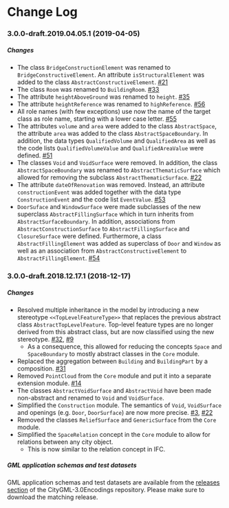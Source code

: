 Change Log
==========

### 3.0.0-draft.2019.04.05.1 (2019-04-05)

##### Changes

* The class `BridgeConstructionElement` was renamed to `BridgeConstructiveElement`. An attribute `isStructuralElement` was added to the class `AbstractConstructiveElement`. [#21](https://github.com/opengeospatial/CityGML-3.0CM/issues/21)
* The class `Room` was renamed to `BuildingRoom`. [#33](https://github.com/opengeospatial/CityGML-3.0CM/issues/33)
* The attribute `heightAboveGround` was renamed to `height`. [#35](https://github.com/opengeospatial/CityGML-3.0CM/issues/35)
* The attribute `heightReference` was renamed to `highReference`. [#56](https://github.com/opengeospatial/CityGML-3.0CM/issues/56)
* All role names (with few exceptions) use now the name of the target class as role name, starting with a lower case letter. [#55](https://github.com/opengeospatial/CityGML-3.0CM/issues/55)
* The attributes `volume` and `area` were added to the class `AbstractSpace`, the attribute `area` was added to the class `AbstractSpaceBoundary`. In addition, the data types `QualifiedVolume` and `QualifiedArea` as well as the code lists `QualifiedVolumeValue` and `QualifiedAreaValue` were defined. [#51](https://github.com/opengeospatial/CityGML-3.0CM/issues/51)
* The classes `Void` and `VoidSurface` were removed. In addition, the class `AbstractSpaceBoundary` was renamed to `AbstractThematicSurface` which allowed for removing the subclass `AbstractThematicSurface`. [#22](https://github.com/opengeospatial/CityGML-3.0CM/issues/22)
* The attribute `dateOfRenovation` was removed. Instead, an attribute `constructionEvent` was added together with the data type `ConstructionEvent` and the code list `EventValue`. [#53](https://github.com/opengeospatial/CityGML-3.0CM/issues/53)
* `DoorSuface` and `WindowSurface` were made subclasses of the new superclass `AbstractFillingSurface` which in turn inherits from `AbstractSurfaceBoundary`. In addition, associations from `AbstractConstructionSurface` to `AbstractFillingSurface` and `ClosureSurface` were defined. Furthermore, a class `AbstractFillingElement` was added as superclass of `Door` and `Window` as well as an association from `AbstractConstructiveElement` to `AbstractFillingElement`. [#54](https://github.com/opengeospatial/CityGML-3.0CM/issues/54)

### 3.0.0-draft.2018.12.17.1 (2018-12-17)

##### Changes
* Resolved multiple inheritance in the model by introducing a new stereotype `<<TopLevelFeatureType>>` that replaces the
previous abstract class `AbstractTopLevelFeature`. Top-level feature types are no longer derived from this abstract class,
but are now classified using the new stereotype.
[#32](https://github.com/opengeospatial/CityGML-3.0CM/issues/32), [#9](https://github.com/opengeospatial/CityGML-3.0CM/issues/9)
  * As a consequence, this allowed for reducing the concepts `Space` and `SpaceBoundary` to mostly abstract classes in the
  `Core` module.
* Replaced the aggregation between `Building` and `BuildingPart` by a composition.
[#31](https://github.com/opengeospatial/CityGML-3.0CM/issues/31)
* Removed `PointCloud` from the `Core` module and put it into a separate extension module.
[#14](https://github.com/opengeospatial/CityGML-3.0CM/issues/14)
* The classes `AbstractVoidSurface` and `AbstractVoid` have been made non-abstract and renamed to `Void` and `VoidSurface`.
* Simplified the `Construction` module. The semantics of `Void`, `VoidSurface` and openings (e.g. `Door`, `DoorSurface`)
are now more precise.
[#3](https://github.com/opengeospatial/CityGML-3.0CM/issues/3), [#22](https://github.com/opengeospatial/CityGML-3.0CM/issues/22)
* Removed the classes `ReliefSurface` and `GenericSurface` from the `Core` module.
* Simplified the `SpaceRelation` concept in the `Core` module to allow for relations between any city object.
  * This is now similar to the relation concept in IFC.

##### GML application schemas and test datasets
GML application schemas and test datasets are available from the [releases section](https://github.com/opengeospatial/CityGML-3.0Encodings/releases/tag/3.0.0-draft.2018.12.17.1) of the CityGML-3.0Encodings repository. Please make sure to download the matching release.

